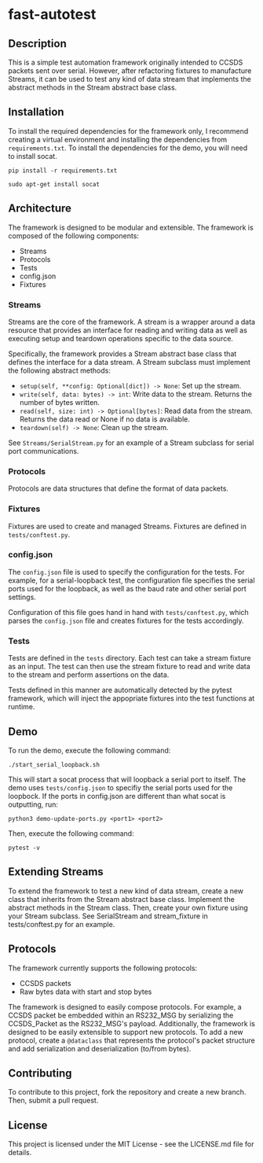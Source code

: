 # fast-autotest

## Description

This is a simple test automation framework originally intended to CCSDS packets sent over serial. However, after refactoring fixtures to manufacture Streams, it can be used to test any kind of data stream that implements the abstract methods in the Stream abstract base class.


## Installation

To install the required dependencies for the framework only, I recommend creating a virtual environment and installing the dependencies from `requirements.txt`. To install the dependencies for the demo, you will need to install socat.

```
pip install -r requirements.txt

sudo apt-get install socat
```

## Architecture

The framework is designed to be modular and extensible. The framework is composed of the following components:
- Streams
- Protocols
- Tests
- config.json
- Fixtures

### Streams

Streams are the core of the framework. A stream is a wrapper around a data resource that provides an interface for reading and writing data as well as executing setup and teardown operations specific to the data source.

Specifically, the framework provides a Stream abstract base class that defines the interface for a data stream. A Stream subclass must implement the following abstract methods:

- `setup(self, **config: Optional[dict]) -> None`: Set up the stream.
- `write(self, data: bytes) -> int`: Write data to the stream. Returns the number of bytes written.
- `read(self, size: int) -> Optional[bytes]`: Read data from the stream. Returns the data read or None if no data is available.
- `teardown(self) -> None`: Clean up the stream.

See `Streams/SerialStream.py` for an example of a Stream subclass for serial port communications.

### Protocols

Protocols are data structures that define the format of data packets.


### Fixtures

Fixtures are used to create and managed Streams. Fixtures are defined in `tests/conftest.py`.


### config.json

The `config.json` file is used to specify the configuration for the tests. For example, for a serial-loopback test, the configuration file specifies the serial ports used for the loopback, as well as the baud rate and other serial port settings.

Configuration of this file goes hand in hand with `tests/conftest.py`, which parses the `config.json` file and creates fixtures for the tests accordingly.


### Tests

Tests are defined in the `tests` directory. Each test can take a stream fixture as an input. The test can then use the stream fixture to read and write data to the stream and perform assertions on the data.

Tests defined in this manner are automatically detected by the pytest framework, which will inject the appopriate fixtures into the test functions at runtime.


## Demo

To run the demo, execute the following command:

```
./start_serial_loopback.sh
```

This will start a socat process that will loopback a serial port to itself. The demo uses `tests/config.json` to specifiy the serial ports used for the loopbock. If the ports in config.json are different than what socat is outputting, run:
```
python3 demo-update-ports.py <port1> <port2>
```

Then, execute the following command:

```
pytest -v
```

## Extending Streams

To extend the framework to test a new kind of data stream, create a new class that inherits from the Stream abstract base class. Implement the abstract methods in the Stream class. Then, create your own fixture using your Stream subclass. See SerialStream and stream_fixture in tests/conftest.py for an example.

## Protocols

The framework currently supports the following protocols:
- CCSDS packets
- Raw bytes data with start and stop bytes

The framework is designed to easily compose protocols. For example, a CCSDS packet be embedded within an RS232_MSG by serializing the CCSDS_Packet as the RS232_MSG's payload. Additionally, the framework is designed to be easily extensible to support new protocols. To add a new protocol, create a `@dataclass` that represents the protocol's packet structure and add serialization and deserialization (to/from bytes).

## Contributing

To contribute to this project, fork the repository and create a new branch. Then, submit a pull request.

## License

This project is licensed under the MIT License - see the LICENSE.md file for details.


